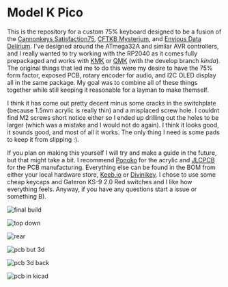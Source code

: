 # Model K Pico
This is the repository for a custom 75% keyboard designed to be a fusion of the [Cannonkeys Satisfaction75](https://cannonkeys.com/products/gb-satisfaction-75-keyboard-round-2), [CFTKB Mysterium](https://github.com/coseyfannitutti/mysterium), and [Envious Data Delirium](https://github.com/Envious-Data/Env-KB). I've designed around the ATmega32A and similar AVR controllers, and I really wanted to try working with the RP2040 as it comes fully prepackaged and works with [KMK](https://github.com/KMKfw/kmk_firmware) or  [QMK](https://github.com/qmk/qmk_firmware/tree/develop) (with the develop branch *kinda*). The original things that led me to do this were my desire to have the 75% form factor, exposed PCB, rotary encoder for audio, and I2C OLED display all in the same package. My goal was to combine all of these things together while still keeping it reasonable for a layman to make themself. 

I think it has come out pretty decent minus some cracks in the switchplate (because 1.5mm acrylic is really thin) and a misplaced screw hole. I couldnt find M2 screws short notice either so I ended up drilling out the holes to be larger (which was a mistake and I would not do again). I think it looks good, it sounds good, and most of all it works. The only thing I need is some pads to keep  it from slipping :).

If you plan on making this yourself I will try and make a guide in the future, but that might take a bit. I recommend [Ponoko](https://www.ponoko.com/) for the acrylic and [JLCPCB](https://jlcpcb.com/) for the PCB manufacturing. Everything else can be found in the BOM from either your local hardware store, [Keeb.io](https://keeb.io/) or [Divinikey](https://divinikey.com/). I chose to use some cheap keycaps and Gateron KS-9 2.0 Red switches and I like how everything feels. Anyway, if you have any questions start a issue or something B).

![final build](DOCS/IMAGES/moneyshot.JPG)

![top down](DOCS/IMAGES/topdown.JPG)

![rear](DOCS/IMAGES/rearreflection.JPG)

![pcb but 3d](https://i.imgur.com/Os8a2fJ.png)

![pcb 3d back](https://i.imgur.com/0yjpz0L.png)

![pcb in kicad](https://i.imgur.com/imwtyWo.png)
